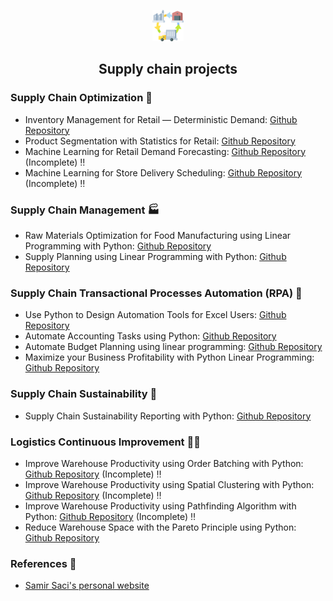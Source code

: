 <p align="center">
  <img 
    width="50"
    height="50"
    src="supply-chain.png"
  >
</p>
<h2 align="center">
  Supply chain projects
</h2>

### Supply Chain Optimization 🛒
- Inventory Management for Retail — Deterministic Demand: [Github Repository](https://github.com/lordAaron0121/Supply-Chain-Optimization/tree/main/Inventory%20Management%20for%20Retail%20%E2%80%94%20Deterministic%20Demand)
- Product Segmentation with Statistics for Retail: [Github Repository](https://github.com/lordAaron0121/Supply-Chain-Optimization/tree/main/Product%20segmentation%20for%20Retail)
- Machine Learning for Retail Demand Forecasting: [Github Repository](https://github.com/lordAaron0121/Supply-Chain-Optimization/tree/main/Retail%20Demand%20Forecasting) (Incomplete) ‼️
- Machine Learning for Store Delivery Scheduling: [Github Repository](https://github.com/lordAaron0121/Supply-Chain-Optimization/tree/main/Store%20Delivery%20Scheduling) (Incomplete) ‼️

### Supply Chain Management 🏭
- Raw Materials Optimization for Food Manufacturing using Linear Programming with Python: [Github Repository](https://github.com/lordAaron0121/Supply-Chain-Optimization/tree/main/Raw%20Materials%20Optimization%20for%20Food%20Manufacturing)
- Supply Planning using Linear Programming with Python: [Github Repository](https://github.com/lordAaron0121/Supply-Chain-Optimization/tree/main/Supply%20Planning%20using%20Linear%20Programming)
    
### Supply Chain Transactional Processes Automation (RPA) 🤖
- Use Python to Design Automation Tools for Excel Users: [Github Repository](https://github.com/lordAaron0121/Supply-Chain-Optimization/tree/main/Excel%20Automation)
- Automate Accounting Tasks using Python: [Github Repository](https://github.com/lordAaron0121/Supply-Chain-Optimization/tree/main/Automate%20Accounting%20Tasks)
- Automate Budget Planning using linear programming: [Github Repository](https://github.com/lordAaron0121/Supply-Chain-Optimization/tree/main/Budget%20Planning%20Automation)
- Maximize your Business Profitability with Python Linear Programming: [Github Repository](https://github.com/lordAaron0121/Supply-Chain-Optimization/tree/main/Maximize%20Business%20Profitability)

### Supply Chain Sustainability 🌲
- Supply Chain Sustainability Reporting with Python: [Github Repository](https://github.com/lordAaron0121/Supply-Chain-Optimization/tree/main/Supply%20Chain%20Sustainability%20Reporting)

### Logistics Continuous Improvement 🧑‍💼
- Improve Warehouse Productivity using Order Batching with Python: [Github Repository](https://github.com/lordAaron0121/Supply-Chain-Optimization/tree/main/Order%20Batching) (Incomplete) ‼️
- Improve Warehouse Productivity using Spatial Clustering with Python: [Github Repository]() (Incomplete) ‼️
- Improve Warehouse Productivity using Pathfinding Algorithm with Python: [Github Repository]() (Incomplete) ‼️
- Reduce Warehouse Space with the Pareto Principle using Python: [Github Repository]()

### References 🥰
- [Samir Saci's personal website](https://www.samirsaci.com/)
